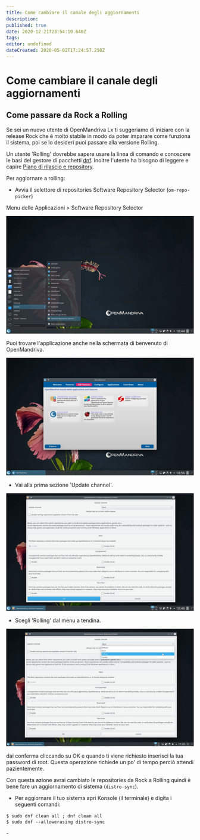 ```yaml
---
title: Come cambiare il canale degli aggiornamenti
description: 
published: true
date: 2020-12-21T23:54:10.640Z
tags: 
editor: undefined
dateCreated: 2020-05-02T17:24:57.250Z
---
```


# Come cambiare il canale degli aggiornamenti
## Come passare da Rock a Rolling

Se sei un nuovo utente di OpenMandriva Lx ti suggeriamo di iniziare con la release Rock che è molto stabile in modo da poter imparare come funziona il sistema, poi se lo desideri puoi passare alla versione Rolling.

Un utente 'Rolling' dovrebbe sapere usare la linea di comando e conoscere le basi del gestore di pacchetti [dnf](/en/doc/using-dnf).
Inoltre l'utente ha bisogno di leggere e capire [Piano di rilascio e repository](/en/doc/release-plan-and-repositories).

Per aggiornare a rolling:

- Avvia il selettore di repositories Software Repository Selector (`om-repo-picker`) 

Menu delle Applicazioni > Software Repository Selector

![repositories01.jpg](/images/repositories01.jpg)

Puoi trovare l'applicazione anche nella schermata di benvenuto di OpenMandriva.

![repositories07.jpg](/images/repositories07.jpg)

- Vai alla prima sezione 'Update channel'.

![repositories02.jpg](/images/repositories02.jpg)

- Scegli 'Rolling' dal menu a tendina.

![update-channel-rolling.jpg](/images/update-channel-rolling.jpg)

dai conferma cliccando su OK e quando ti viene richiesto inserisci la tua password di root. Questa operazione richiede un po' di tempo perciò attendi pazientemente.

Con questa azione avrai cambiato le repositories da Rock a Rolling quindi è bene fare un aggiornamento di sistema (`distro-sync`).

- Per aggiornare il tuo sistema apri Konsole (il terminale) e digita i seguenti comandi:
```
$ sudo dnf clean all ; dnf clean all
$ sudo dnf --allowerasing distro-sync
```

\-

